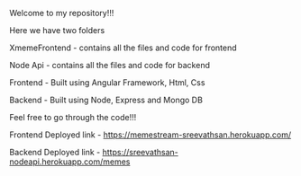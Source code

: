 Welcome to my repository!!!

Here we have two folders 

XmemeFrontend - contains all the files and code for frontend

Node Api - contains all the files and code for backend

Frontend - Built using Angular Framework, Html, Css 

Backend - Built using Node, Express and Mongo DB

Feel free to go through the code!!!


Frontend Deployed link - https://memestream-sreevathsan.herokuapp.com/

Backend Deployed link - https://sreevathsan-nodeapi.herokuapp.com/memes